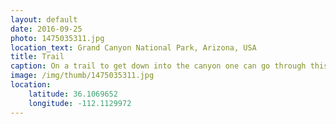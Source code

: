 ```yaml
---
layout: default
date: 2016-09-25
photo: 1475035311.jpg
location_text: Grand Canyon National Park, Arizona, USA
title: Trail
caption: On a trail to get down into the canyon one can go through this kind of door. It's a-door-able !
image: /img/thumb/1475035311.jpg
location:
    latitude: 36.1069652
    longitude: -112.1129972
---
```

